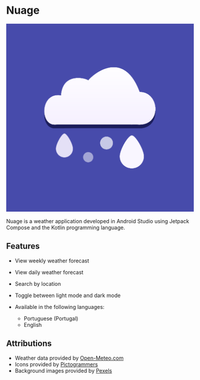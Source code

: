 
# Nuage

![Nuage Logo](app/src/main/ic_launcher-playstore.png)

Nuage is a weather application developed in Android Studio using Jetpack Compose and the Kotlin programming language.

## Features

* View weekly weather forecast
* View daily weather forecast
* Search by location
* Toggle between light mode and dark mode
* Available in the following languages:

  * Portuguese (Portugal)
  * English

## Attributions

* Weather data provided by [Open-Meteo.com](https://open-meteo.com/)
* Icons provided by [Pictogrammers](https://pictogrammers.com/)
* Background images provided by [Pexels](https://www.pexels.com/)
